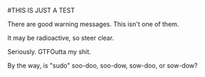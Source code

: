 #THIS IS JUST A TEST


There are good warning messages. This isn't one of them.

It may be radioactive, so steer clear.

Seriously. GTFOutta my shit.


By the way, is "sudo" soo-doo, soo-dow, sow-doo, or sow-dow?
